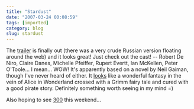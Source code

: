 ```yaml
---
title: "Stardust"
date: "2007-03-24 00:08:59"
tags: [imported]
category: blog
slug: stardust
---
```


The <a href="http://movies.yahoo.com/feature/stardust.html;_ylt=AgP1ctZ.TL6.yeJ3.WQxoD5fVXcA" title="Stardust">trailer</a> is finally out (there was a very crude Russian version floating around the web) and it looks great! Just check out the cast! -- Robert De Niro, Claire Danes, Michelle Pfeiffer, Rupert Evertt, Ian McKellen, Peter O'Toole... I mean... WOW! It's apparently based on a novel by Neil Gaiman, though I've never heard of either. It <a href="http://www.stardustmovie.com" title="Official site">looks</a> like a wonderful fantasy in the vein of Alice in Wonderland crossed with a Grimm fairy tale and cured with a good pirate story. Definitely something worth seeing in my mind =)

Also hoping to see <a href="http://www.imdb.com/title/tt0416449/">300</a> this weekend...
